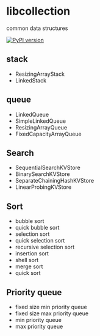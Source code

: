 # libcollection
common data structures

[![PyPI version](https://badge.fury.io/py/jx-libcollection.svg)](https://badge.fury.io/py/jx-libcollection)


## stack

* ResizingArrayStack
* LinkedStack

## queue

* LinkedQueue
* SimpleLinkedQueue
* ResizingArrayQueue
* FixedCapacityArrayQueue

## Search

* SequentialSearchKVStore
* BinarySearchKVStore
* SeparateChainingHashKVStore
* LinearProbingKVStore

## Sort

* bubble sort
* quick bubble sort
* selection sort
* quick selection sort
* recursive selection sort
* insertion sort
* shell sort
* merge sort
* quick sort

## Priority queue

* fixed size min priority queue
* fixed size max priority queue
* min priority queue
* max priority queue
